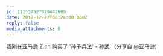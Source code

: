 ```yaml
---
id: 111137527879442609
date: 2012-12-22T06:24:00.000Z
reply: false
media_attachments: 0
---
```


我刚在亚马逊 Z.cn 购买了 '孙子兵法' - 孙武 （分享自 @亚马逊）​​​​

